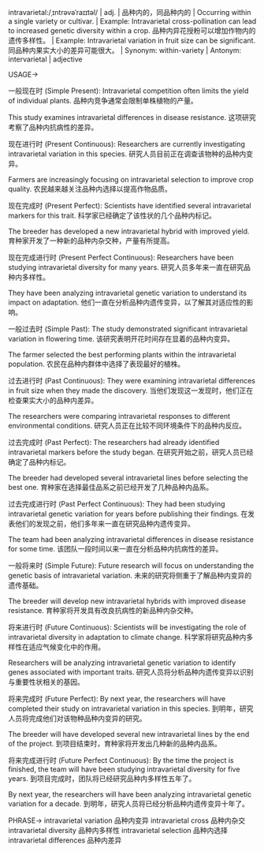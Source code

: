 intravarietal:/ˌɪntrəvəˈraɪɪtəl/ | adj. | 品种内的，同品种内的 | Occurring within a single variety or cultivar. | Example: Intravarietal cross-pollination can lead to increased genetic diversity within a crop.  品种内异花授粉可以增加作物内的遗传多样性。 | Example: Intravarietal variation in fruit size can be significant.  同品种内果实大小的差异可能很大。 | Synonym: within-variety | Antonym: intervarietal | adjective


USAGE->

一般现在时 (Simple Present):
Intravarietal competition often limits the yield of individual plants. 品种内竞争通常会限制单株植物的产量。

This study examines intravarietal differences in disease resistance. 这项研究考察了品种内抗病性的差异。


现在进行时 (Present Continuous):
Researchers are currently investigating intravarietal variation in this species. 研究人员目前正在调查该物种的品种内变异。

Farmers are increasingly focusing on intravarietal selection to improve crop quality. 农民越来越关注品种内选择以提高作物品质。


现在完成时 (Present Perfect):
Scientists have identified several intravarietal markers for this trait. 科学家已经确定了该性状的几个品种内标记。

The breeder has developed a new intravarietal hybrid with improved yield. 育种家开发了一种新的品种内杂交种，产量有所提高。


现在完成进行时 (Present Perfect Continuous):
Researchers have been studying intravarietal diversity for many years. 研究人员多年来一直在研究品种内多样性。

They have been analyzing intravarietal genetic variation to understand its impact on adaptation. 他们一直在分析品种内遗传变异，以了解其对适应性的影响。


一般过去时 (Simple Past):
The study demonstrated significant intravarietal variation in flowering time. 该研究表明开花时间存在显着的品种内变异。

The farmer selected the best performing plants within the intravarietal population. 农民在品种内群体中选择了表现最好的植株。


过去进行时 (Past Continuous):
They were examining intravarietal differences in fruit size when they made the discovery. 当他们发现这一发现时，他们正在检查果实大小的品种内差异。

The researchers were comparing intravarietal responses to different environmental conditions. 研究人员正在比较不同环境条件下的品种内反应。


过去完成时 (Past Perfect):
The researchers had already identified intravarietal markers before the study began. 在研究开始之前，研究人员已经确定了品种内标记。

The breeder had developed several intravarietal lines before selecting the best one. 育种家在选择最佳品系之前已经开发了几种品种内品系。


过去完成进行时 (Past Perfect Continuous):
They had been studying intravarietal genetic variation for years before publishing their findings. 在发表他们的发现之前，他们多年来一直在研究品种内遗传变异。

The team had been analyzing intravarietal differences in disease resistance for some time. 该团队一段时间以来一直在分析品种内抗病性的差异。


一般将来时 (Simple Future):
Future research will focus on understanding the genetic basis of intravarietal variation. 未来的研究将侧重于了解品种内变异的遗传基础。

The breeder will develop new intravarietal hybrids with improved disease resistance. 育种家将开发具有改良抗病性的新品种内杂交种。


将来进行时 (Future Continuous):
Scientists will be investigating the role of intravarietal diversity in adaptation to climate change. 科学家将研究品种内多样性在适应气候变化中的作用。

Researchers will be analyzing intravarietal genetic variation to identify genes associated with important traits. 研究人员将分析品种内遗传变异以识别与重要性状相关的基因。


将来完成时 (Future Perfect):
By next year, the researchers will have completed their study on intravarietal variation in this species. 到明年，研究人员将完成他们对该物种品种内变异的研究。

The breeder will have developed several new intravarietal lines by the end of the project. 到项目结束时，育种家将开发出几种新的品种内品系。


将来完成进行时 (Future Perfect Continuous):
By the time the project is finished, the team will have been studying intravarietal diversity for five years. 到项目完成时，团队将已经研究品种内多样性五年了。

By next year, the researchers will have been analyzing intravarietal genetic variation for a decade. 到明年，研究人员将已经分析品种内遗传变异十年了。



PHRASE->
intravarietal variation 品种内变异
intravarietal cross  品种内杂交
intravarietal diversity 品种内多样性
intravarietal selection 品种内选择
intravarietal differences 品种内差异
